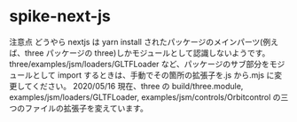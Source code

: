 # spike-next-js

注意点
どうやら nextjs は yarn install されたパッケージのメインパーツ(例えば、three パッケージの three)しかモジュールとして認識しないようです。
three/examples/jsm/loaders/GLTFLoader など、パッケージのサブ部分をモジュールとして import するときは、手動でその箇所の拡張子を.js から.mjs に変更してください。
2020/05/16 現在、three の
build/three.module,
examples/jsm/loaders/GLTFLoader,
examples/jsm/controls/Orbitcontrol
の三つのファイルの拡張子を変えています。
